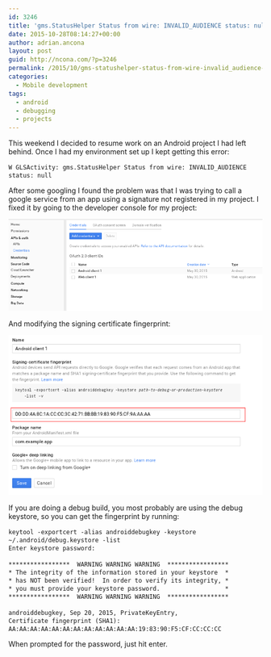 ```yaml
---
id: 3246
title: 'gms.StatusHelper Status from wire: INVALID_AUDIENCE status: null'
date: 2015-10-28T08:14:27+00:00
author: adrian.ancona
layout: post
guid: http://ncona.com/?p=3246
permalink: /2015/10/gms-statushelper-status-from-wire-invalid_audience-status-null/
categories:
  - Mobile development
tags:
  - android
  - debugging
  - projects
---
```

This weekend I decided to resume work on an Android project I had left behind. Once I had my environment set up I kept getting this error:

```
W GLSActivity: gms.StatusHelper Status from wire: INVALID_AUDIENCE status: null
```

After some googling I found the problem was that I was trying to call a google service from an app using a signature not registered in my project. I fixed it by going to the developer console for my project:

<!--more-->

[<img src="/images/posts/google-dev-console.png" alt="google-dev-console" />](/images/posts/google-dev-console.png)

And modifying the signing certificate fingerprint:

[<img src="/images/posts/sing-certificate.png" alt="sing-certificate" />](/images/posts/sing-certificate.png)

If you are doing a debug build, you most probably are using the debug keystore, so you can get the fingerprint by running:

```
keytool -exportcert -alias androiddebugkey -keystore ~/.android/debug.keystore -list
Enter keystore password:

*****************  WARNING WARNING WARNING  *****************
* The integrity of the information stored in your keystore  *
* has NOT been verified!  In order to verify its integrity, *
* you must provide your keystore password.                  *
*****************  WARNING WARNING WARNING  *****************

androiddebugkey, Sep 20, 2015, PrivateKeyEntry,
Certificate fingerprint (SHA1): AA:AA:AA:AA:AA:AA:AA:AA:AA:AA:AA:AA:19:83:90:F5:CF:CC:CC:CC
```

When prompted for the password, just hit enter.
